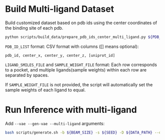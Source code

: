 # Build Multi-ligand Dataset

Build customized dataset based on pdb ids using the center coordinates of the binding site of each pdb. 

```bash
python scripts/build_data/prepare_pdb_ids_center_multi_ligand.py ${PDB_ID_LIST} ${DATASET_NAME} -o ${OUTPUT_PATH} -t ${threshold}--ligand-smiles-file ${LIGAND_SMILES_FILE} --sample-weight-file ${SAMPLE_WEIGHT_FILE}
```

`PDB_ID_LIST` format: CSV format with columns ([] means optional):

   `pdb_id, center_x, center_y, center_z, [uniprot_id]`

`LIGAND_SMILES_FILE` and `SAMPLE_WEIGHT_FILE` format: Each row corresponds to a pocket, and multiple ligands(sample weights) within each row are separated by spaces.

If `SAMPLE_WEIGHT_FILE` is not provided, the script will automatically set the sample weights of each ligand to equal.

# Run Inference with multi-ligand
Add `--vae --gen-vae --multi-ligand` arguments:
```bash
bash scripts/generate.sh -b ${BEAM_SIZE} -s ${SEED} -D ${DATA_PATH} --dataset ${TESTSET_NAME} --ckpt ${MODEL_PATH} --savedir ${OUTPUT_PATH} --vae --gen-vae --multi-ligand
```